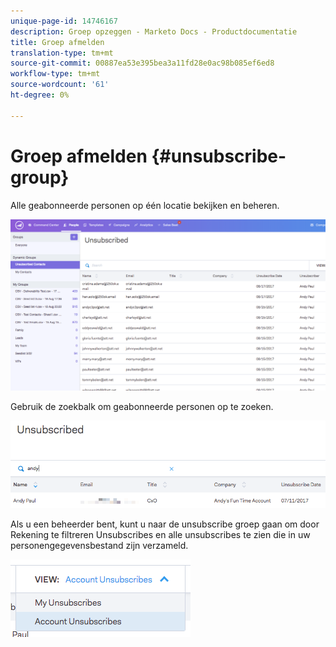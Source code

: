 ```yaml
---
unique-page-id: 14746167
description: Groep opzeggen - Marketo Docs - Productdocumentatie
title: Groep afmelden
translation-type: tm+mt
source-git-commit: 00887ea53e395bea3a11fd28e0ac98b085ef6ed8
workflow-type: tm+mt
source-wordcount: '61'
ht-degree: 0%

---
```



# Groep afmelden {#unsubscribe-group}

Alle geabonneerde personen op één locatie bekijken en beheren.

![](assets/1.png)

Gebruik de zoekbalk om geabonneerde personen op te zoeken.

![](assets/2.png)

Als u een beheerder bent, kunt u naar de unsubscribe groep gaan om door Rekening te filtreren Unsubscribes en alle unsubscribes te zien die in uw personengegevensbestand zijn verzameld.

![](assets/3.png)



